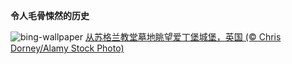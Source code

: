
**令人毛骨悚然的历史**

![bing-wallpaper](https://www.bing.com/th?id=OHR.HauntedEdinburgh_ZH-CN1461834159_1920x1080.jpg)
[从苏格兰教堂墓地眺望爱丁堡城堡，英国 (© Chris Dorney/Alamy Stock Photo)](https://www.bing.com/search?q=%E8%8B%8F%E6%A0%BC%E5%85%B0%E7%88%B1%E4%B8%81%E5%A0%A1%E5%9F%8E%E5%A0%A1&amp;form=hpcapt&amp;mkt=zh-cn)
  